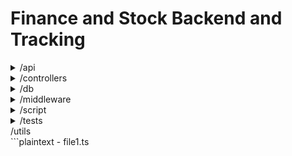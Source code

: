 # Finance and Stock Backend and Tracking

<details>
<summary> /api </summary>
```plaintext
- file1.ts
</details>
<details>
<summary> /controllers </summary>
```plaintext
- file1.ts
</details>
<details>
<summary> /db </summary>
```plaintext
- file1.ts
</details>
<details>
<summary> /middleware </summary>
```plaintext
- file1.ts
</details>
<details>
<summary> /script </summary>
```plaintext
- file1.ts
</details>
<details>
<summary> /tests </summary>
```plaintext
- file1.ts
</details>
<summary> /utils </summary>
```plaintext
- file1.ts
</details>
